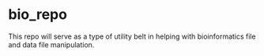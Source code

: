 # bio_repo

This repo will serve as a type of utility belt in helping with bioinformatics file and data file manipulation.
 
